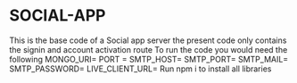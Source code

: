 # SOCIAL-APP
This is the base code of a Social app server the present code only contains the signin and account activation route 
To run the code you would need the following
MONGO_URI=
PORT =
SMTP_HOST= 
SMTP_PORT= 
SMTP_MAIL= 
SMTP_PASSWORD= 
LIVE_CLIENT_URL=
Run npm i to install all libraries